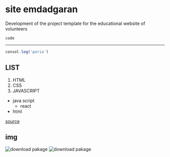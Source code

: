 # site emdadgaran

<!-- ## site emdadgaran
### site emdadgaran
#### site emdadgaran
##### site emdadgaran
###### site emdadgaran -->
<p>Development of the project template for the educational website of volunteers</p>

`code`

___

```javascript
consol.log('poria')
```

## LIST

1. HTML
2. CSS
3. JAVASCRIPT

- java script
    - react
- html

[source](https://github.com/pouria-neysha/sait-emdadgaran.git)

## img
![download pakage](https://img.shields.io/npm/dw/express)
![download pakage](https://img.shields.io/badge/JavaScript-323330?style=for-the-badge&logo=javascript&logoColor=F7DF1E)

